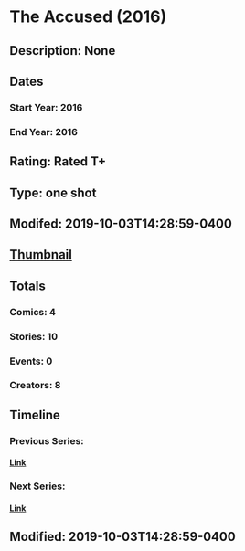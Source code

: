 # The Accused (2016)
## Description: None
## Dates
### Start Year: 2016
### End Year: 2016
## Rating: Rated T+
## Type: one shot
## Modifed: 2019-10-03T14:28:59-0400
## [Thumbnail](http://i.annihil.us/u/prod/marvel/i/mg/8/a0/57a4f1cb322a4.jpg)
## Totals
### Comics: 4
### Stories: 10
### Events: 0
### Creators: 8
## Timeline
### Previous Series: 
#### [Link]()
### Next Series: 
#### [Link]()
## Modified: 2019-10-03T14:28:59-0400